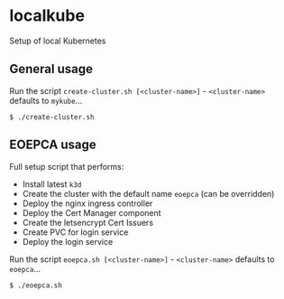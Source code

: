 # localkube
Setup of local Kubernetes

## General usage

Run the script `create-cluster.sh [<cluster-name>]` - `<cluster-name>` defaults to `mykube`...
```
$ ./create-cluster.sh
```

## EOEPCA usage

Full setup script that performs:
* Install latest `k3d`
* Create the cluster with the default name `eoepca` (can be overridden)
* Deploy the nginx ingress controller
* Deploy the Cert Manager component
* Create the letsencrypt Cert Issuers
* Create PVC for login service
* Deploy the login service

Run the script `eoepca.sh [<cluster-name>]` - `<cluster-name>` defaults to `eoepca`...
```
$ ./eoepca.sh
```
